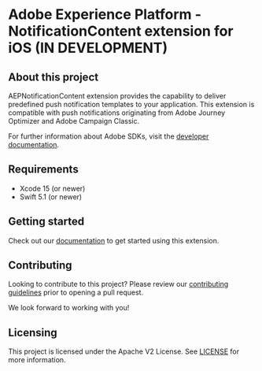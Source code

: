# Adobe Experience Platform - NotificationContent extension for iOS (IN DEVELOPMENT)

## About this project

AEPNotificationContent extension provides the capability to deliver predefined push notification templates to your application. This extension is compatible with push notifications originating from Adobe Journey Optimizer and Adobe Campaign Classic.

For further information about Adobe SDKs, visit the [developer documentation](https://developer.adobe.com/client-sdks/documentation/).

## Requirements

- Xcode 15 (or newer)
- Swift 5.1 (or newer)

## Getting started

Check out our [documentation](./Documentation/README.md) to get started using this extension.

## Contributing

Looking to contribute to this project? Please review our [contributing guidelines](./.github/CONTRIBUTING.md) prior to opening a pull request.

We look forward to working with you!

## Licensing

This project is licensed under the Apache V2 License. See [LICENSE](./LICENSE) for more information.
